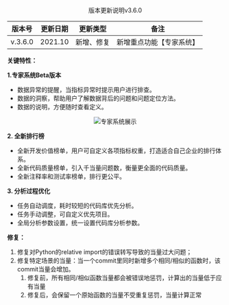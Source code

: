 
<center>版本更新说明v3.6.0</center>
<center>

|版本号|更新日期|更新类型|备注|
|------|---|---|------|
|v.3.6.0|2021.10|新增、修复|新增重点功能【专家系统】|
</center>

**关键特性：**

**1.专家系统Beta版本**
- 数据异常的提醒，当指标异常时提示用户进行排查。
- 数据的洞察，帮助用户了解数据背后的问题和问题定位方法。
- 数据的说明，方便随时查看定义。

<center>

![专家系统展示](https://release-note.oss-cn-hongkong.aliyuncs.com/release-note/zhuanjiaxitong.png)
</center>

**2. 全新排行榜**
- 全新开发价值榜单，用户可自定义各项指标权重，打造适合自己企业的排行体系。
- 全新代码质量榜单，引入千当量问题数，衡量更全面的代码质量。
- 全新注释率和测试率榜单，排行更公平。

**3. 分析过程优化**
- 任务自动调度，耗时较短的代码库优先分析。
- 任务手动调整，可自定义优先项目。
- 全局分析参数设置，统一设置代码库分析参数。

**修复：**
1. 修复对Python的relative import的错误转写导致的当量过大问题；
2. 修复特定场景的当量：当一个commit里同时新增多个相同/相似的函数时，该commit当量会增加。 
    1. 修复前，所有相同/相似函数当量都会被错误地惩罚，计算出的当量低于应有当量
    2. 修复后，会保留一个原始函数的当量不受重复惩罚，当量计算正常